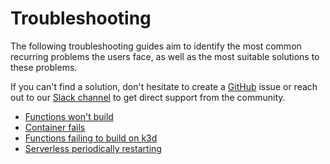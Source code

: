 # Troubleshooting

The following troubleshooting guides aim to identify the most common recurring problems the users face, as well as the most suitable solutions to these problems.

If you can't find a solution, don't hesitate to create a [GitHub](https://github.com/kyma-project/kyma/issues) issue or reach out to our [Slack channel](http://slack.kyma-project.io/) to get direct support from the community.

- [Functions won't build](03-10-cannot-build-functions.md)
- [Container fails](03-20-failing-function-container.md)
- [Functions failing to build on k3d](03-40-function-build-failing-k3d.md)
- [Serverless periodically restarting](03-50-serverless-periodically-restaring.md)